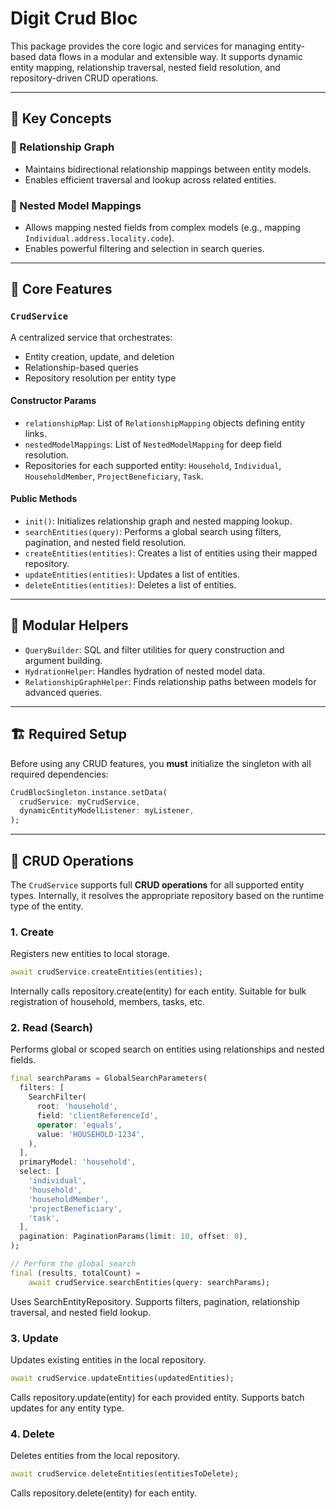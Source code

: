 # Digit Crud Bloc

This package provides the core logic and services for managing entity-based data flows in a modular and extensible way. It supports dynamic entity mapping, relationship traversal, nested field resolution, and repository-driven CRUD operations.

---

## 🧠 Key Concepts

### 🔁 Relationship Graph
- Maintains bidirectional relationship mappings between entity models.
- Enables efficient traversal and lookup across related entities.

### 🌿 Nested Model Mappings
- Allows mapping nested fields from complex models (e.g., mapping `Individual.address.locality.code`).
- Enables powerful filtering and selection in search queries.

---

## 🔨 Core Features

### `CrudService`
A centralized service that orchestrates:
- Entity creation, update, and deletion
- Relationship-based queries
- Repository resolution per entity type

#### Constructor Params
- `relationshipMap`: List of `RelationshipMapping` objects defining entity links.
- `nestedModelMappings`: List of `NestedModelMapping` for deep field resolution.
- Repositories for each supported entity: `Household`, `Individual`, `HouseholdMember`, `ProjectBeneficiary`, `Task`.

#### Public Methods
- `init()`: Initializes relationship graph and nested mapping lookup.
- `searchEntities(query)`: Performs a global search using filters, pagination, and nested field resolution.
- `createEntities(entities)`: Creates a list of entities using their mapped repository.
- `updateEntities(entities)`: Updates a list of entities.
- `deleteEntities(entities)`: Deletes a list of entities.

---

## 🧩 Modular Helpers

- `QueryBuilder`: SQL and filter utilities for query construction and argument building.
- `HydrationHelper`: Handles hydration of nested model data.
- `RelationshipGraphHelper`: Finds relationship paths between models for advanced queries.

---

## 🏗️ Required Setup

Before using any CRUD features, you **must** initialize the singleton with all required dependencies:

```dart
CrudBlocSingleton.instance.setData(
  crudService: myCrudService,
  dynamicEntityModelListener: myListener,
);
```

---

## 🔁 CRUD Operations

The `CrudService` supports full **CRUD operations** for all supported entity types. Internally, it resolves the appropriate repository based on the runtime type of the entity.

### 1. **Create**
Registers new entities to local storage.

```dart
await crudService.createEntities(entities);
```

Internally calls repository.create(entity) for each entity. Suitable for bulk registration of household, members, tasks, etc.

### 2. **Read (Search)**
Performs global or scoped search on entities using relationships and nested fields.
```dart
final searchParams = GlobalSearchParameters(
  filters: [
    SearchFilter(
      root: 'household',
      field: 'clientReferenceId',
      operator: 'equals',
      value: 'HOUSEHOLD-1234',
    ),
  ],
  primaryModel: 'household',
  select: [
    'individual',
    'household',
    'householdMember',
    'projectBeneficiary',
    'task',
  ],
  pagination: PaginationParams(limit: 10, offset: 0),
);

// Perform the global search
final (results, totalCount) =
    await crudService.searchEntities(query: searchParams);
```

Uses SearchEntityRepository.
Supports filters, pagination, relationship traversal, and nested field lookup.

### 3. **Update**
Updates existing entities in the local repository.

```dart
await crudService.updateEntities(updatedEntities);
```

Calls repository.update(entity) for each provided entity.
Supports batch updates for any entity type.

### 4. **Delete**
Deletes entities from the local repository.

```dart
await crudService.deleteEntities(entitiesToDelete);
```

Calls repository.delete(entity) for each entity.